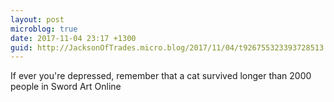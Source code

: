 ```yaml
---
layout: post
microblog: true
date: 2017-11-04 23:17 +1300
guid: http://JacksonOfTrades.micro.blog/2017/11/04/t926755323393728513.html
---
```

If ever you're depressed, remember that a cat survived longer than 2000 people in Sword Art Online
